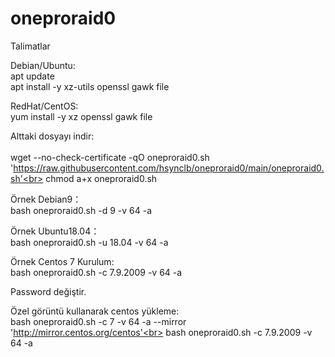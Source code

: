 # oneproraid0

Talimatlar

Debian/Ubuntu:<br>
apt update<br>
apt install -y xz-utils openssl gawk file<br>

RedHat/CentOS:<br>
yum install -y xz openssl gawk file<br>

Alttaki dosyayı indir:<br>
<br>
wget --no-check-certificate -qO oneproraid0.sh 'https://raw.githubusercontent.com/hsynclb/oneproraid0/main/oneproraid0.sh'<br>
chmod a+x oneproraid0.sh<br>


Örnek Debian9：<br>
bash oneproraid0.sh -d 9 -v 64 -a<br>

Örnek Ubuntu18.04：<br>
bash oneproraid0.sh -u 18.04 -v 64 -a<br>

Örnek Centos 7 Kurulum:<br>
bash oneproraid0.sh -c 7.9.2009 -v 64 -a<br>

Password değiştir.


Özel görüntü kullanarak centos yükleme:<br>
bash oneproraid0.sh -c 7 -v 64 -a --mirror 'http://mirror.centos.org/centos'<br>
bash oneproraid0.sh -c 7.9.2009 -v 64 -a<br>
